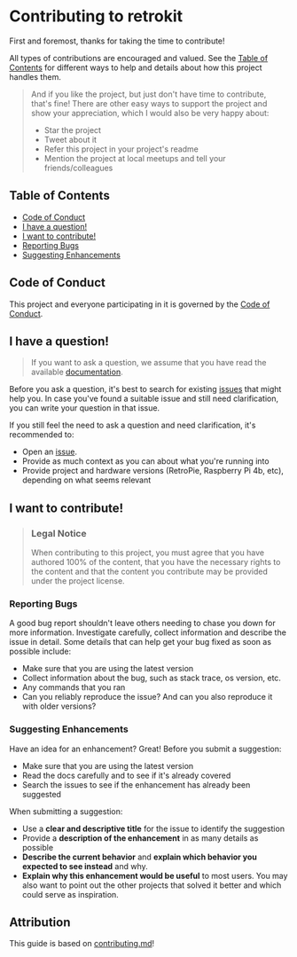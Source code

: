 # Contributing to retrokit

First and foremost, thanks for taking the time to contribute! 

All types of contributions are encouraged and valued. See the [Table of Contents](#table-of-contents)
for different ways to help and details about how this project handles them.

> And if you like the project, but just don't have time to contribute, that's fine!
> There are other easy ways to support the project and show your appreciation, which
> I would also be very happy about:
> - Star the project
> - Tweet about it
> - Refer this project in your project's readme
> - Mention the project at local meetups and tell your friends/colleagues

## Table of Contents

- [Code of Conduct](#code-of-conduct)
- [I have a question!](#i-have-a-question)
- [I want to contribute!](#i-want-to-contribute)
- [Reporting Bugs](#reporting-bugs)
- [Suggesting Enhancements](#suggesting-enhancements)

## Code of Conduct

This project and everyone participating in it is governed by the [Code of Conduct](CODE_OF_CONDUCT.md).

## I have a question!

> If you want to ask a question, we assume that you have read the available [documentation](manual/).

Before you ask a question, it's best to search for existing [issues](/issues) that might help you.
In case you've found a suitable issue and still need clarification, you can write your question
in that issue.

If you still feel the need to ask a question and need clarification, it's recommended to:

- Open an [issue](/issues/new).
- Provide as much context as you can about what you're running into
- Provide project and hardware versions (RetroPie, Raspberry Pi 4b, etc), depending on what seems relevant

## I want to contribute!

> ### Legal Notice 
> When contributing to this project, you must agree that you have authored 100% of the content,
> that you have the necessary rights to the content and that the content you contribute may be
> provided under the project license.

### Reporting Bugs

A good bug report shouldn't leave others needing to chase you down for more information.
Investigate carefully, collect information and describe the issue in detail. Some details
that can help get your bug fixed as soon as possible include:

- Make sure that you are using the latest version
- Collect information about the bug, such as stack trace, os version, etc.
- Any commands that you ran
- Can you reliably reproduce the issue? And can you also reproduce it with older versions?

### Suggesting Enhancements

Have an idea for an enhancement?  Great!  Before you submit a suggestion:

- Make sure that you are using the latest version
- Read the docs carefully and to see if it's already covered
- Search the issues to see if the enhancement has already been suggested

When submitting a suggestion:

- Use a **clear and descriptive title** for the issue to identify the suggestion
- Provide a **description of the enhancement** in as many details as possible
- **Describe the current behavior** and **explain which behavior you expected to see instead** and why.
- **Explain why this enhancement would be useful** to most users. You may also want to point out the other projects that solved it better and which could serve as inspiration.

## Attribution

This guide is based on [contributing.md](https://contributing.md/)!
